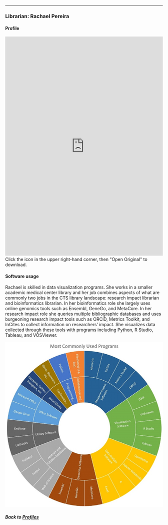 ---
### Librarian: Rachael Pereira
#### Profile

<embed src="https://docs.google.com/viewer?url=https://github.com/data2health/CTS-Personas/raw/master/docs/assets/Librarian_PersonaProfile.pdf&embedded=true" style="width:100%; height:700px;" frameborder="0" />
<br>
Click the icon in the upper right-hand corner, then "Open Original" to download.

#### Software usage

Rachael is skilled in data visualization programs. She works in a smaller academic medical center library and her job combines aspects of what are commonly two jobs in the CTS library landscape: research impact librarian and bioinformatics librarian. In her bioinformatics role she largely uses online genomics tools such as Ensembl, GeneGo, and MetaCore. In her research impact role she queries multiple bibliographic databases and uses burgeoning research impact tools such as ORCiD, Metrics Toolkit, and InCites to collect information on researchers’ impact. She visualizes data collected through these tools with programs including Python, R Studio, Tableau, and VOSViewer.

![](../../images/Librarian_SC.jpg)

##### Back to [Profiles](index.md)
